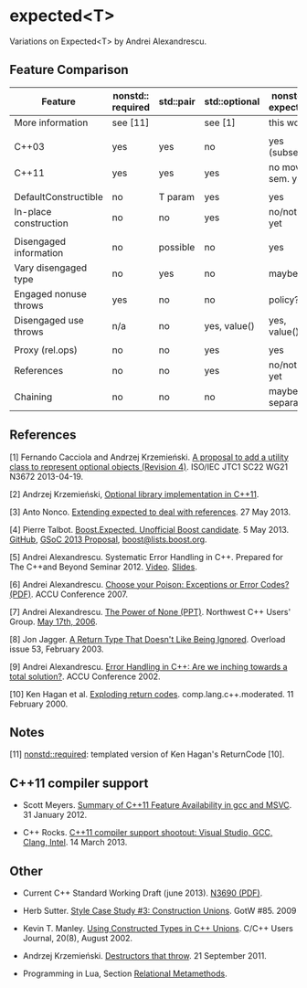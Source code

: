 expected\<T\>
===========

Variations on Expected\<T\> by Andrei Alexandrescu.

Feature Comparison
------------------

|Feature               |nonstd:: required|std::pair |std::optional |nonstd:: expected|Boost. Expected|Nonco expected |Andrei Expected |
|----------------------|-----------------|----------|--------------|-----------------|---------------|---------------|----------------|
|More information      | see [11]        |          | see [1]      | this work       | see [4]       | see [3]       | see [5]        |
|                      |                 |          |              |                 |               |               |                |
|C++03                 | yes             | yes      | no           | yes (subset)    | no (union)    | no            | no             |
|C++11                 | yes             | yes      | yes          | no move sem. yet| yes           | yes           | yes            |
|                      |                 |          |              |                 |               |               |                |
|DefaultConstructible  | no              | T param  | yes          | yes             | no            | no            | no             |
|In-place construction | no              | no       | yes          | no/not yet      | yes           | no            | no             |
|                      |                 |          |              |                 |               |               |                |
|Disengaged information| no              | possible | no           | yes             | yes           | yes           | yes            |
|Vary disengaged type  | no              | yes      | no           | maybe           | yes           | no            | no             |
|Engaged nonuse throws | yes             | no       | no           | policy?         | no            | no            | no             |
|Disengaged use throws | n/a             | no       | yes, value() | yes, value()    | yes, get()    | yes, get()    | yes, get()     |
|                      |                 |          |              |                 |               |               |                |
|Proxy (rel.ops)       | no              | no       | yes          | yes             | no            | no            | no             |
|References            | no              | no       | yes          | no/not yet      | no            | yes           | no             |
|Chaining              | no              | no       | no           | maybe, separate | maybe         | no            | no             |



References
----------

[1] Fernando Cacciola and Andrzej Krzemieński. [A proposal to add a utility class to represent optional objects (Revision 4)](http://isocpp.org/files/papers/N3672.html). ISO/IEC JTC1 SC22 WG21 N3672 2013-04-19.

[2] Andrzej Krzemieński, [Optional library implementation in C++11](https://github.com/akrzemi1/Optional/).

[3] Anto Nonco. [Extending expected<T> to deal with references](http://anto-nonco.blogspot.nl/2013/03/extending-expected-to-deal-with.html). 27 May 2013.

[4] Pierre Talbot. [Boost.Expected. Unofficial Boost candidate](http://www.google-melange.com/gsoc/proposal/review/google/gsoc2013/trademark/25002). 5 May 2013. [GitHub](https://github.com/TrademarkPewPew/Boost.Expected), [GSoC 2013 Proposal](http://www.google-melange.com/gsoc/proposal/review/google/gsoc2013/trademark/25002), [boost@lists.boost.org](http://permalink.gmane.org/gmane.comp.lib.boost.devel/240056 ).

[5] Andrei Alexandrescu. Systematic Error Handling in C++. Prepared for The C++and Beyond Seminar 2012. [Video](http://channel9.msdn.com/Shows/Going+Deep/C-and-Beyond-2012-Andrei-Alexandrescu-Systematic-Error-Handling-in-C). [Slides](http://sdrv.ms/RXjNPR).

[6] Andrei Alexandrescu. [Choose your Poison: Exceptions or Error Codes? (PDF)](http://accu.org/content/conf2007/Alexandrescu-Choose_Your_Poison.pdf). ACCU
Conference 2007.

[7] Andrei Alexandrescu. [The Power of None (PPT)](http://nwcpp.org/static/talks/2006/The_Power_of_None.ppt). Northwest C++ Users' Group. [May 17th, 2006](http://nwcpp.org/may-2006.html).

[8] Jon Jagger. [A Return Type That Doesn't Like Being Ignored](http://accu.org/var/uploads/journals/overload53-FINAL.pdf#page=18). Overload issue 53, February 2003.

[9] Andrei Alexandrescu. [Error Handling in C++: Are we inching towards a total solution?](http://accu.org/index.php/conferences/2002/speakers2002). ACCU Conference 2002.

[10] Ken Hagan et al. [Exploding return codes](https://groups.google.com/d/msg/comp.lang.c++.moderated/BkZqPfoq3ys/H_PMR8Sat4oJ). comp.lang.c++.moderated. 11 February 2000.


Notes
-----

[11] [nonstd::required](https://github.com/martinmoene/spike-expected/blob/master/moene/required.hpp): templated version of Ken Hagan's ReturnCode [10].


C++11 compiler support
----------------------

* Scott Meyers. [Summary of C++11 Feature Availability in gcc and MSVC](http://www.aristeia.com/C++11/C++11FeatureAvailability.htm). 31 January 2012.

* C++ Rocks. [C++11 compiler support shootout: Visual Studio, GCC, Clang, Intel](http://cpprocks.com/c11-compiler-support-shootout-visual-studio-gcc-clang-intel/). 14 March 2013.


Other
-----

* Current C++ Standard Working Draft (june 2013). [N3690 (PDF)](http://isocpp.org/files/papers/N3690.pdf).

* Herb Sutter. [Style Case Study #3: Construction Unions](http://www.gotw.ca/gotw/085.htm). GotW #85. 2009

* Kevin T. Manley. [Using Constructed Types in C++ Unions](http://collaboration.cmc.ec.gc.ca/science/rpn/biblio/ddj/Website/articles/CUJ/2002/0208/manley/manley.htm). C/C++ Users Journal, 20(8), August 2002.

* Andrzej Krzemieński. [Destructors that throw](http://akrzemi1.wordpress.com/2011/09/21/destructors-that-throw/). 21 September 2011.

* Programming in Lua, Section [Relational Metamethods](http://www.lua.org/pil/13.2.html).
